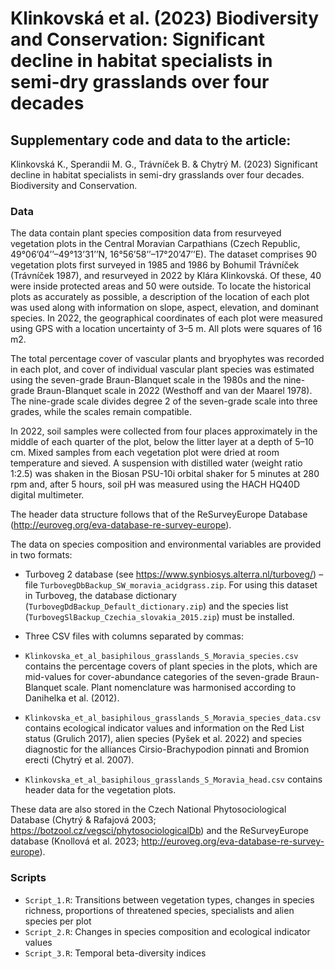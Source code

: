 # Klinkovská et al. (2023) Biodiversity and Conservation: Significant decline in habitat specialists in semi-dry grasslands over four decades

## Supplementary code and data to the article:
Klinkovská K., Sperandii M. G., Trávníček B. & Chytrý M. (2023) Significant decline in habitat specialists in semi-dry grasslands over four decades. Biodiversity and Conservation.

### Data

The data contain plant species composition data from resurveyed vegetation plots in the Central Moravian Carpathians (Czech Republic, 49°06’04’’–49°13’31’’N, 16°56’58’’–17°20’47’’E). The dataset comprises 90 vegetation plots first surveyed in 1985 and 1986 by Bohumil Trávníček (Trávníček 1987), and resurveyed in 2022 by Klára Klinkovská. Of these, 40 were inside protected areas and 50 were outside. To locate the historical plots as accurately as possible, a description of the location of each plot was used along with information on slope, aspect, elevation, and dominant species. In 2022, the geographical coordinates of each plot were measured using GPS with a location uncertainty of 3–5 m. All plots were squares of 16 m2. 

The total percentage cover of vascular plants and bryophytes was recorded in each plot, and cover of individual vascular plant species was estimated using the seven-grade Braun-Blanquet scale in the 1980s and the nine-grade Braun-Blanquet scale in 2022 (Westhoff and van der Maarel 1978). The nine-grade scale divides degree 2 of the seven-grade scale into three grades, while the scales remain compatible. 

In 2022, soil samples were collected from four places approximately in the middle of each quarter of the plot, below the litter layer at a depth of 5–10 cm. Mixed samples from each vegetation plot were dried at room temperature and sieved. A suspension with distilled water (weight ratio 1:2.5) was shaken in the Biosan PSU-10i orbital shaker for 5 minutes at 280 rpm and, after 5 hours, soil pH was measured using the HACH HQ40D digital multimeter. 

The header data structure follows that of the ReSurveyEurope Database (http://euroveg.org/eva-database-re-survey-europe). 

The data on species composition and environmental variables are provided in two formats:

*	Turboveg 2 database (see https://www.synbiosys.alterra.nl/turboveg/) – file `TurbovegDbBackup_SW_moravia_acidgrass.zip`. For using this dataset in Turboveg, the database dictionary (`TurbovegDdBackup_Default_dictionary.zip`) and the species list (`TurbovegSlBackup_Czechia_slovakia_2015.zip`) must be installed.

*	Three CSV files with columns separated by commas:
   *	`Klinkovska_et_al_basiphilous_grasslands_S_Moravia_species.csv` contains the percentage covers of plant species in the plots, which are mid-values for cover-abundance categories of the seven-grade Braun-Blanquet scale. Plant nomenclature was harmonised according to Danihelka et al. (2012).
   *	`Klinkovska_et_al_basiphilous_grasslands_S_Moravia_species_data.csv` contains ecological indicator values and information on the Red List status (Grulich 2017), alien species (Pyšek et al. 2022) and species diagnostic for the alliances Cirsio-Brachypodion pinnati and Bromion erecti (Chytrý et al. 2007).
   *	`Klinkovska_et_al_basiphilous_grasslands_S_Moravia_head.csv` contains header data for the vegetation plots.

These data are also stored in the Czech National Phytosociological Database (Chytrý & Rafajová 2003; https://botzool.cz/vegsci/phytosociologicalDb) and the ReSurveyEurope database (Knollová et al. 2023; http://euroveg.org/eva-database-re-survey-europe).

### Scripts

* `Script_1.R`: Transitions between vegetation types, changes in species richness, proportions of threatened species, specialists and alien species per plot
* `Script_2.R`: Changes in species composition and ecological indicator values
* `Script_3.R`: Temporal beta-diversity indices
